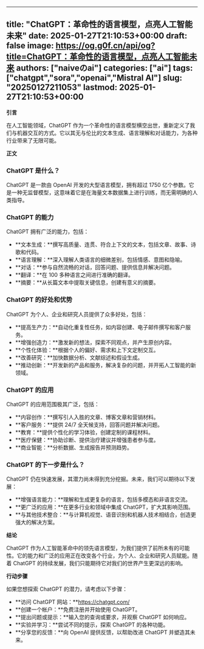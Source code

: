 
---
title: "ChatGPT：革命性的语言模型，点亮人工智能未来"
date: 2025-01-27T21:10:53+00:00
draft: false
image: https://og.g0f.cn/api/og?title=ChatGPT：革命性的语言模型，点亮人工智能未来
authors: ["naiveのai"]
categories: ["ai"]
tags: ["chatgpt","sora","openai","Mistral AI"]
slug: "20250127211053"
lastmod: 2025-01-27T21:10:53+00:00
---
**引言**

在人工智能领域，ChatGPT 作为一个革命性的语言模型横空出世，重新定义了我们与机器交互的方式。它以其无与伦比的文本生成、语言理解和对话能力，为各种行业带来了无限可能。

**正文**

### ChatGPT 是什么？

ChatGPT 是一款由 OpenAI 开发的大型语言模型，拥有超过 1750 亿个参数。它是一种无监督模型，这意味着它是在海量文本数据集上进行训练，而无需明确的人类指导。

### ChatGPT 的能力

ChatGPT 拥有广泛的能力，包括：

- **文本生成：**撰写高质量、连贯、符合上下文的文本，包括文章、故事、诗歌和代码。
- **语言理解：**深入理解人类语言的细微差别，包括情感、意图和隐喻。
- **对话：**参与自然流畅的对话，回答问题、提供信息并解决问题。
- **翻译：**在 100 多种语言之间进行准确的翻译。
- **摘要：**从长篇文本中提取关键信息，创建有意义的摘要。

### ChatGPT 的好处和优势

ChatGPT 为个人、企业和研究人员提供了众多好处，包括：

- **提高生产力：**自动化重复性任务，如内容创建、电子邮件撰写和客户服务。
- **增强创造力：**激发新的想法，探索不同观点，并产生原创内容。
- **个性化体验：**根据个人的偏好、需求和上下文定制交互。
- **改善研究：**加快数据分析、文献综述和假设生成。
- **推动创新：**开发新的产品和服务，解决复杂的问题，并开拓人工智能的新领域。

### ChatGPT 的应用

ChatGPT 的应用范围极其广泛，包括：

- **内容创作：**撰写引人入胜的文章、博客文章和营销材料。
- **客户服务：**提供 24/7 全天候支持，回答问题并解决问题。
- **教育：**提供个性化的学习体验，创建定制的课程材料。
- **医疗保健：**协助诊断、提供治疗建议并增强患者参与度。
- **商业智能：**分析数据、生成报告并预测趋势。

### ChatGPT 的下一步是什么？

ChatGPT 仍在快速发展，其潜力尚未得到充分挖掘。未来，我们可以期待以下发展：

- **增强语言能力：**理解和生成更复杂的语言，包括多模态和非语言交流。
- **更广泛的应用：**在更多行业和领域中集成 ChatGPT，扩大其影响范围。
- **与其他技术整合：**与计算机视觉、语音识别和机器人技术相结合，创造更强大的解决方案。

**结论**

ChatGPT 作为人工智能革命中的领先语言模型，为我们提供了前所未有的可能性。它的能力和广泛的应用正在改变各个行业，为个人、企业和研究人员赋能。随着 ChatGPT 的持续发展，我们只能期待它对我们的世界产生更深远的影响。

**行动步骤**

如果您想探索 ChatGPT 的潜力，请考虑以下步骤：

- **访问 ChatGPT 网站：**https://chatgpt.com/
- **创建一个帐户：**免费注册并开始使用 ChatGPT。
- **提出问题或提示：**输入您的查询或要求，并观察 ChatGPT 如何响应。
- **实验并学习：**尝试不同的提示，探索 ChatGPT 的各种功能。
- **分享您的反馈：**向 OpenAI 提供反馈，以帮助改进 ChatGPT 并塑造其未来。